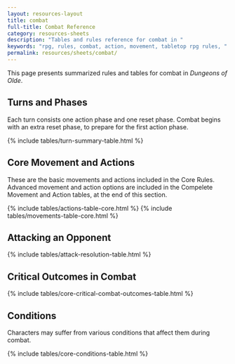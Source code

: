 ```yaml
---
layout: resources-layout
title: combat
full-title: Combat Reference
category: resources-sheets
description: "Tables and rules reference for combat in "
keywords: "rpg, rules, combat, action, movement, tabletop rpg rules, "
permalink: resources/sheets/combat/
---
```


<p>This page presents summarized rules and tables for combat in <em>Dungeons of Olde</em>.</p>

<h2>Turns and Phases</h2>
<p>Each turn consists one action phase and one reset phase. Combat begins with an extra reset phase, to prepare for the first action phase.</p>

{% include tables/turn-summary-table.html %}

<div class="column-content">
  <h2>Core Movement and Actions</h2>
  <p>These are the basic movements and actions included in the Core Rules. Advanced movement and action options are included in the Compelete Movement and Action tables, at the end of this section.</p>

  {% include tables/actions-table-core.html %}
  {% include tables/movements-table-core.html %}

</div>

<h2 class="new-page">Attacking an Opponent</h2>

{% include tables/attack-resolution-table.html %}

<div class="column-content">
  <h2>Critical Outcomes in Combat</h2>

  {% include tables/core-critical-combat-outcomes-table.html %}
</div>

<h2 class="new-page">Conditions</h2>
<div class="column-content">
<p>Characters may suffer from various conditions that affect them during combat.</p>

{% include tables/core-conditions-table.html %}
</div>
<!-- Commented out until Advanced Movement and Actions rules are written
<h2 class="new-page">Advanced Movement and Actions</h2>
<p>Certain movements and actions have slightly different rules under the Advanced Movement and Actions option. If using Advanced Movement and Actions, the tables below supercede the Core Movement and Actions tables.</p>

{% include tables/movements-table-advanced.html %}
{% include tables/actions-table-advanced.html %}
-->
